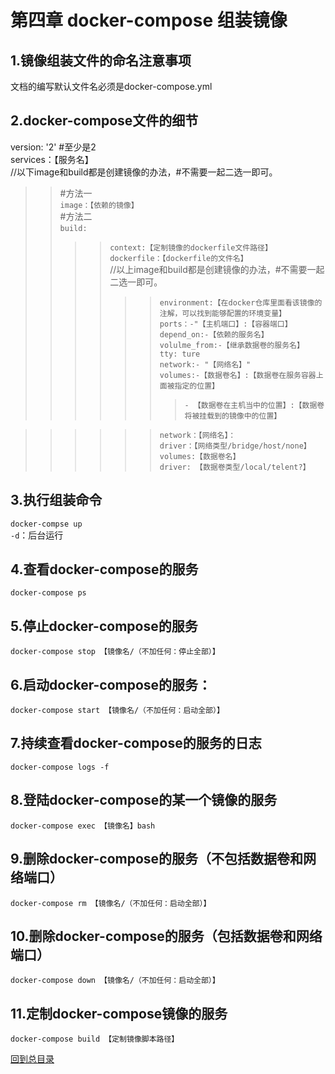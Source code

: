 第四章 docker-compose 组装镜像  
=======    
1.镜像组装文件的命名注意事项  
----------    
文档的编写默认文件名必须是docker-compose.yml  

2.docker-compose文件的细节  
----------     
version: '2' #至少是2  
services：【服务名】  
  //以下image和build都是创建镜像的办法，#不需要一起二选一即可。  
>>#方法一  
>>`image：【依赖的镜像】`  
>>#方法二  
>>`build:`  
>>>>`context:【定制镜像的dockerfile文件路径】`  
>>>>`dockerfile：【dockerfile的文件名】`  
  //以上image和build都是创建镜像的办法，#不需要一起二选一即可。  
>>>>>>`environment:【在docker仓库里面看该镜像的注解，可以找到能够配置的环境变量】`  
>>>>>>`ports：-"【主机端口】:【容器端口】`  
>>>>>>`depend_on:-【依赖的服务名】`  
>>>>>>`volulme_from:-【继承数据卷的服务名】`  
>>>>>>`tty: ture`  
>>>>>>`network:- "【网络名】"`  
>>>>>>`volumes:-【数据卷名】:【数据卷在服务容器上面被指定的位置】`  
>>>>>>>`- 【数据卷在主机当中的位置】:【数据卷将被挂载到的镜像中的位置】` 

>>>>>>`network：【网络名】：`  
>>>>>>`driver：【网络类型/bridge/host/none】`  
>>>>>>`volumes:【数据卷名】`  
>>>>>>`driver: 【数据卷类型/local/telent?】`  

3.执行组装命令
-------------    
`docker-compse up`  
`-d`：后台运行  

4.查看docker-compose的服务   
-------    
`docker-compose ps`  

5.停止docker-compose的服务   
-------    
`docker-compose stop 【镜像名/（不加任何：停止全部）】`  

6.启动docker-compose的服务：   
-------    
`docker-compose start 【镜像名/（不加任何：启动全部）】`  

7.持续查看docker-compose的服务的日志   
-------    
`docker-compose logs -f`  

8.登陆docker-compose的某一个镜像的服务   
-------    
`docker-compose exec 【镜像名】bash`  

9.删除docker-compose的服务（不包括数据卷和网络端口）   
-------    
`docker-compose rm 【镜像名/（不加任何：启动全部）】`  

10.删除docker-compose的服务（包括数据卷和网络端口）   
-------    
`docker-compose down 【镜像名/（不加任何：启动全部）】`  

11.定制docker-compose镜像的服务   
-------    
`docker-compose build 【定制镜像脚本路径】`  

[回到总目录](https://github.com/jinzi9800/docker-tips/blob/master/README.md "回到项目readme.md")
